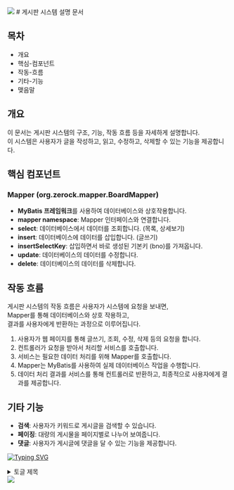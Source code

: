 <img src="https://capsule-render.vercel.app/api?type=waving&color=BDBDC8&height=150&section=header" />
# 게시판 시스템 설명 문서

## 목차

- 개요
- 핵심-컴포넌트
- 작동-흐름
- 기타-기능
- 맺음말

## 개요

이 문서는 게시판 시스템의 구조, 기능, 작동 흐름 등을 자세하게 설명합니다. <br>
이 시스템은 사용자가 글을 작성하고, 읽고, 수정하고, 삭제할 수 있는 기능을 제공합니다.

## 핵심 컴포넌트

### Mapper (org.zerock.mapper.BoardMapper)

- **MyBatis 프레임워크**를 사용하여 데이터베이스와 상호작용합니다.
- **mapper namespace**: Mapper 인터페이스와 연결합니다.
- **select**: 데이터베이스에서 데이터를 조회합니다. (목록, 상세보기)
- **insert**: 데이터베이스에 데이터를 삽입합니다. (글쓰기)
- **insertSelectKey**: 삽입하면서 바로 생성된 기본키 (bno)를 가져옵니다.
- **update**: 데이터베이스의 데이터를 수정합니다.
- **delete**: 데이터베이스의 데이터를 삭제합니다.

## 작동 흐름

게시판 시스템의 작동 흐름은 사용자가 시스템에 요청을 보내면,<br>
Mapper를 통해 데이터베이스와 상호 작용하고,<br>
결과를 사용자에게 반환하는 과정으로 이루어집니다.

1. 사용자가 웹 페이지를 통해 글쓰기, 조회, 수정, 삭제 등의 요청을 합니다.
2. 컨트롤러가 요청을 받아서 처리할 서비스를 호출합니다.
3. 서비스는 필요한 데이터 처리를 위해 Mapper를 호출합니다.
4. Mapper는 MyBatis를 사용하여 실제 데이터베이스 작업을 수행합니다.
5. 데이터 처리 결과를 서비스를 통해 컨트롤러로 반환하고, 최종적으로 사용자에게 결과를 제공합니다.

## 기타 기능

- **검색**: 사용자가 키워드로 게시글을 검색할 수 있습니다.
- **페이징**: 대량의 게시물을 페이지별로 나누어 보여줍니다.
- **댓글**: 사용자가 게시글에 댓글을 달 수 있는 기능을 제공합니다.

[![Typing SVG](https://readme-typing-svg.demolab.com/?lines=첫번째+줄+의+텍스트;두번째+줄+의+텍스트)](https://git.io/typing-svg)

<details>
<summary>
  토글 제목
</summary>
   토글 안 내용
</details>
<img src="https://capsule-render.vercel.app/api?type=waving&color=BDBDC8&height=150&section=footer" />

